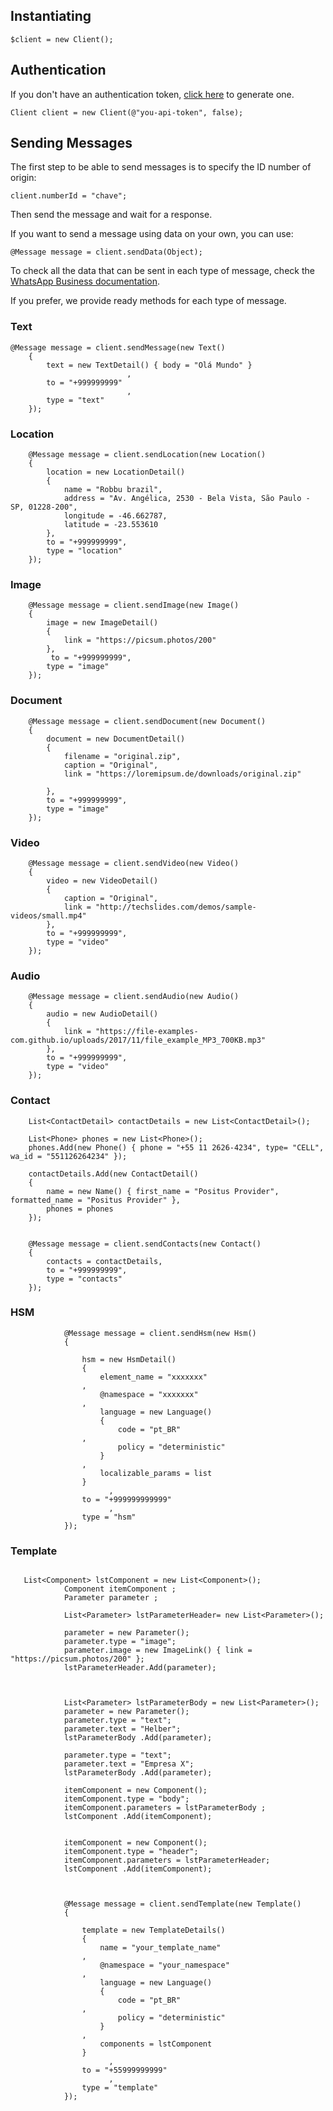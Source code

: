 ## Instantiating

````.NET
$client = new Client();
````
## Authentication

If you don't have an authentication token, [click here](https://studio.posit.us/minha-conta/api-tokens) to generate one.

````.NET
Client client = new Client(@"you-api-token", false);
````

## Sending Messages
The first step to be able to send messages is to specify the ID number of origin:

````.NET
client.numberId = "chave";
````

Then send the message and wait for a response.

If you want to send a message using data on your own, you can use:

````NET
@Message message = client.sendData(Object);
````

To check all the data that can be sent in each type of message, check the [WhatsApp Business documentation](https://developers.facebook.com/docs/whatsapp/api/messages).

If you prefer, we provide ready methods for each type of message.

### Text
````.NET
@Message message = client.sendMessage(new Text()
    {
        text = new TextDetail() { body = "Olá Mundo" }
                          ,
        to = "+999999999"
                          ,
        type = "text"
    });
````


### Location
````.NET
    @Message message = client.sendLocation(new Location()
    {
        location = new LocationDetail()
        {
            name = "Robbu brazil",
            address = "Av. Angélica, 2530 - Bela Vista, São Paulo - SP, 01228-200",
            longitude = -46.662787,
            latitude = -23.553610
        },
        to = "+999999999",
        type = "location"
    });
````

### Image
````.NET
    @Message message = client.sendImage(new Image()
    {
        image = new ImageDetail()
        {
            link = "https://picsum.photos/200"
        },
         to = "+999999999",
        type = "image"
    });
````

### Document
````.NET
    @Message message = client.sendDocument(new Document()
    {
        document = new DocumentDetail()
        {
            filename = "original.zip",
            caption = "Original",
            link = "https://loremipsum.de/downloads/original.zip"

        },
        to = "+999999999",
        type = "image"
    });
````

### Video
````.NET
    @Message message = client.sendVideo(new Video()
    {
        video = new VideoDetail()
        {
            caption = "Original",
            link = "http://techslides.com/demos/sample-videos/small.mp4"
        },
        to = "+999999999",
        type = "video"
    });
````

### Audio
````.NET
    @Message message = client.sendAudio(new Audio()
    {
        audio = new AudioDetail()
        {
            link = "https://file-examples-com.github.io/uploads/2017/11/file_example_MP3_700KB.mp3"
        },
        to = "+999999999",
        type = "video"
    });
````


### Contact
````.NET
    List<ContactDetail> contactDetails = new List<ContactDetail>();

    List<Phone> phones = new List<Phone>();
    phones.Add(new Phone() { phone = "+55 11 2626-4234", type= "CELL", wa_id = "551126264234" });

    contactDetails.Add(new ContactDetail()
    {
        name = new Name() { first_name = "Positus Provider", formatted_name = "Positus Provider" },
        phones = phones
    });


    @Message message = client.sendContacts(new Contact()
    {
        contacts = contactDetails,
        to = "+999999999",
        type = "contacts"
    });

````

### HSM

````.NET
            @Message message = client.sendHsm(new Hsm()
            {

                hsm = new HsmDetail()
                {
                    element_name = "xxxxxxx"
                ,
                    @namespace = "xxxxxxx"
                ,
                    language = new Language()
                    {
                        code = "pt_BR"
                ,
                        policy = "deterministic"
                    }
                ,
                    localizable_params = list
                }
                      ,
                to = "+999999999999"
                      ,
                type = "hsm"
            });
````


### Template
````.NET

   List<Component> lstComponent = new List<Component>();
            Component itemComponent ;
            Parameter parameter ;

            List<Parameter> lstParameterHeader= new List<Parameter>();

            parameter = new Parameter();
            parameter.type = "image";
            parameter.image = new ImageLink() { link = "https://picsum.photos/200" };
            lstParameterHeader.Add(parameter);



            List<Parameter> lstParameterBody = new List<Parameter>();
            parameter = new Parameter();
            parameter.type = "text";
            parameter.text = "Helber";
            lstParameterBody .Add(parameter);

            parameter.type = "text";
            parameter.text = "Empresa X";
            lstParameterBody .Add(parameter);

            itemComponent = new Component();
            itemComponent.type = "body";
            itemComponent.parameters = lstParameterBody ;
            lstComponent .Add(itemComponent);


            itemComponent = new Component();
            itemComponent.type = "header";
            itemComponent.parameters = lstParameterHeader;
            lstComponent .Add(itemComponent);



            @Message message = client.sendTemplate(new Template()
            {

                template = new TemplateDetails()
                {
                    name = "your_template_name"
                ,
                    @namespace = "your_namespace"
                ,
                    language = new Language()
                    {
                        code = "pt_BR"
                ,
                        policy = "deterministic"
                    }
                ,
                    components = lstComponent 
                }
                      ,
                to = "+55999999999"
                      ,
                type = "template"
            });
